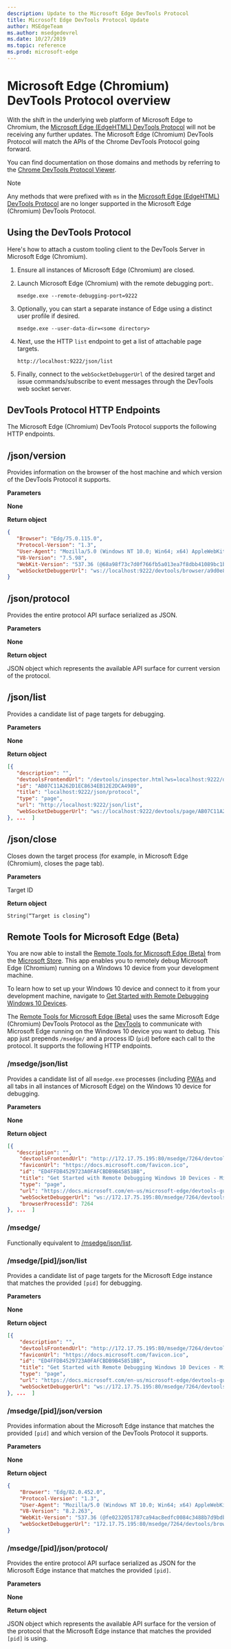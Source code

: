 ```yaml
---
description: Update to the Microsoft Edge DevTools Protocol
title: Microsoft Edge DevTools Protocol Update
author: MSEdgeTeam
ms.author: msedgedevrel
ms.date: 10/27/2019
ms.topic: reference
ms.prod: microsoft-edge
---
```

# Microsoft Edge (Chromium) DevTools Protocol overview  

With the shift in the underlying web platform of Microsoft Edge to Chromium, the [Microsoft Edge (EdgeHTML) DevTools Protocol](../edgehtml/devtools-protocol/index.md) will not be receiving any further updates.  The Microsoft Edge \(Chromium\) DevTools Protocol will match the APIs of the Chrome DevTools Protocol going forward.  

You can find documentation on those domains and methods by referring to the [Chrome DevTools Protocol Viewer](https://chromedevtools.github.io/devtools-protocol/tot/).  

> [!NOTE]
> Any methods that were prefixed with `ms` in the [Microsoft Edge (EdgeHTML) DevTools Protocol](../edgehtml/devtools-protocol/index.md) are no longer supported in the Microsoft Edge \(Chromium\) DevTools Protocol.  

## Using the DevTools Protocol  

Here's how to attach a custom tooling client to the DevTools Server in Microsoft Edge \(Chromium\).  

1.  Ensure all instances of Microsoft Edge \(Chromium\) are closed.  
1.  Launch Microsoft Edge \(Chromium\) with the remote debugging port:. 
    
    ```
    msedge.exe --remote-debugging-port=9222
    ```  
    
1.  Optionally, you can start a separate instance of Edge using a distinct user profile if desired.  
    
    ```
    msedge.exe --user-data-dir=<some directory>
    ```  
    
1.  Next, use the HTTP `list` endpoint to get a list of attachable page targets.  
    
    ```
    http://localhost:9222/json/list
    ```  
    
1.  Finally, connect to the `webSocketDebuggerUrl` of the desired target and issue commands/subscribe to event messages through the DevTools web socket server.  

## DevTools Protocol HTTP Endpoints  

The Microsoft Edge \(Chromium\) DevTools Protocol supports the following HTTP endpoints.  

## /json/version  

Provides information on the browser of the host machine and which version of the DevTools Protocol it supports.  

**Parameters**  

**None**  

**Return object**  

```json
{
   "Browser": "Edg/75.0.115.0",
   "Protocol-Version": "1.3",
   "User-Agent": "Mozilla/5.0 (Windows NT 10.0; Win64; x64) AppleWebKit/537.36 (KHTML, like Gecko) Chrome/75.0.3739.0 Safari/537.36 Edg/75.0.115.0",
   "V8-Version": "7.5.98",
   "WebKit-Version": "537.36 (@68a98f73c7d0f766fb5a013ea7f8dbb41089bc1b)",
   "webSocketDebuggerUrl": "ws://localhost:9222/devtools/browser/a9d0e8cf-476a-4a89-bba9-0fc27ce691cd"
}
```  

## /json/protocol  

Provides the entire protocol API surface serialized as JSON.  

**Parameters**  

**None**  

**Return object**  

JSON object which represents the available API surface for current version of the protocol.  

## /json/list  

Provides a candidate list of page targets for debugging.  

**Parameters**  

**None**  

**Return object**  

```json
[{
   "description": "",
   "devtoolsFrontendUrl": "/devtools/inspector.html?ws=localhost:9222/devtools/page/AB07C11A262D1EC8634EB12E2DCA4989",
   "id": "AB07C11A262D1EC8634EB12E2DCA4989",
   "title": "localhost:9222/json/protocol",
   "type": "page",
   "url": "http://localhost:9222/json/list",
   "webSocketDebuggerUrl": "ws://localhost:9222/devtools/page/AB07C11A262D1EC8634EB12E2DCA4989"
}, ...  ]
```  

## /json/close  

Closes down the target process \(for example, in Microsoft Edge \(Chromium\), closes the page tab\).  

**Parameters**  

Target ID  

**Return object**  

```
String(“Target is closing”)
```  

## Remote Tools for Microsoft Edge (Beta)  

You are now able to install the [Remote Tools for Microsoft Edge (Beta)](https://www.microsoft.com/store/apps/9P6CMFV44ZLT) from the [Microsoft Store](https://www.microsoft.com/store/apps/windows).  This app enables you to remotely debug Microsoft Edge (Chromium) running on a Windows 10 device from your development machine.  

To learn how to set up your Windows 10 device and connect to it from your development machine, navigate to [Get Started with Remote Debugging Windows 10 Devices](../devtools-guide-chromium/remote-debugging/windows.md).  

The [Remote Tools for Microsoft Edge (Beta)](https://www.microsoft.com/store/apps/9P6CMFV44ZLT) uses the same Microsoft Edge (Chromium) DevTools Protocol as the [DevTools](../devtools-guide-chromium/index.md) to communicate with Microsoft Edge running on the Windows 10 device you want to debug.  This app just prepends `/msedge/` and a process ID (`pid`) before each call to the protocol.  It supports the following HTTP endpoints.  

### /msedge/json/list  

Provides a candidate list of all `msedge.exe` processes \(including [PWAs](../../progressive-web-apps-chromium/index.md) and all tabs in all instances of Microsoft Edge\) on the Windows 10 device for debugging.  

**Parameters**  

**None**  

**Return object**  

```json
[{
   "description": "",
    "devtoolsFrontendUrl": "http://172.17.75.195:80/msedge/7264/devtools/inspector.html?ws=172.17.75.195:80/msedge/7264/devtools/page/ED4FFDB4529723A0FAFCBDB9B45851BB",
    "faviconUrl": "https://docs.microsoft.com/favicon.ico",
    "id": "ED4FFDB4529723A0FAFCBDB9B45851BB",
    "title": "Get Started with Remote Debugging Windows 10 Devices - Microsoft Edge Development | Microsoft Docs",
    "type": "page",
    "url": "https://docs.microsoft.com/en-us/microsoft-edge/devtools-guide-chromium/remote-debugging/windows",
    "webSocketDebuggerUrl": "ws://172.17.75.195:80/msedge/7264/devtools/page/ED4FFDB4529723A0FAFCBDB9B45851BB",
    "browserProcessId": 7264
}, ...  ]
```  

### /msedge/  

Functionally equivalent to [/msedge/json/list](#msedgejsonlist).  

### /msedge/[pid]/json/list  

Provides a candidate list of page targets for the Microsoft Edge instance that matches the provided `[pid]` for debugging.  

**Parameters**  

**None**  

**Return object**  

```json
[{
    "description": "",
    "devtoolsFrontendUrl": "http://172.17.75.195:80/msedge/7264/devtools/inspector.html?ws=172.17.75.195:80/msedge/7264/devtools/page/ED4FFDB4529723A0FAFCBDB9B45851BB",
    "faviconUrl": "https://docs.microsoft.com/favicon.ico",
    "id": "ED4FFDB4529723A0FAFCBDB9B45851BB",
    "title": "Get Started with Remote Debugging Windows 10 Devices - Microsoft Edge Development | Microsoft Docs",
    "type": "page",
    "url": "https://docs.microsoft.com/en-us/microsoft-edge/devtools-guide-chromium/remote-debugging/windows",
    "webSocketDebuggerUrl": "ws://172.17.75.195:80/msedge/7264/devtools/page/ED4FFDB4529723A0FAFCBDB9B45851BB"
}, ...  ]
```  

### /msedge/[pid]/json/version  

Provides information about the Microsoft Edge instance that matches the provided `[pid]` and which version of the DevTools Protocol it supports.  

**Parameters**  

**None**  

**Return object**  

```json
{
    "Browser": "Edg/82.0.452.0",
    "Protocol-Version": "1.3",
    "User-Agent": "Mozilla/5.0 (Windows NT 10.0; Win64; x64) AppleWebKit/537.36 (KHTML, like Gecko) Chrome/82.0.4080.0 Safari/537.36 Edg/82.0.452.0",
    "V8-Version": "8.2.263",
    "WebKit-Version": "537.36 (@fe0232051787ca94ac8edfc0084c3488b7d9bdb2)",
    "webSocketDebuggerUrl": "172.17.75.195:80/msedge/7264/devtools/browser/7a67c8c4-138b-48e3-bfe0-cb7af34d559a"
}
```  

### /msedge/[pid]/json/protocol/  

Provides the entire protocol API surface serialized as JSON for the Microsoft Edge instance that matches the provided `[pid]`.  

**Parameters**  

**None**  

**Return object**  

JSON object which represents the available API surface for the version of the protocol that the Microsoft Edge instance that matches the provided `[pid]` is using.  
